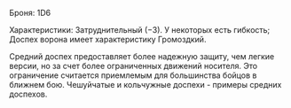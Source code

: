 Броня: 1D6

Характеристики: Затруднительный (−3). У некоторых есть гибкость; Доспех ворона имеет характеристику Громоздкий.

Средний доспех предоставляет более надежную защиту, чем легкие версии, но за счет более ограниченных движений носителя. Это ограничение считается приемлемым для большинства бойцов в ближнем бою. Чешуйчатые и кольчужные доспехи - примеры средних доспехов.